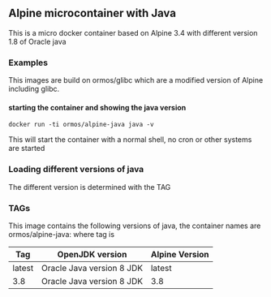 ## Alpine microcontainer with Java

This is a micro docker container based on Alpine 3.4 with different version 1.8 of Oracle java

### Examples

This images are build on ormos/glibc which are a modified version of Alpine including glibc.

#### starting the container and showing the java version

	docker run -ti ormos/alpine-java java -v

This will start the container with a normal shell, no cron or other systems are started

### Loading different versions of java

The different version is determined with the TAG 

### TAGs

This image contains the following versions of java, the container names are
ormos/alpine-java:<tag> where tag is

| Tag    | OpenJDK version             | Alpine Version |
| ------ | ----------------------------| ---------------|
| latest |  Oracle Java version 8 JDK  | latest         |
| 3.8    |  Oracle Java version 8 JDK  | 3.8            |
